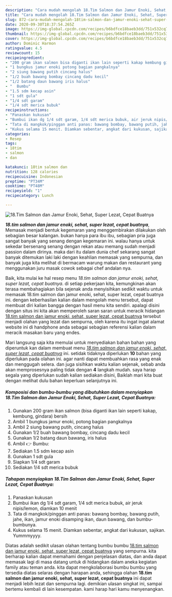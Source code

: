 ```yaml
---
description: "Cara mudah mengolah 18.Tim Salmon dan Jamur Enoki, Sehat, Super Lezat, Cepat Buatnya yang Lezat Sekali"
title: "Cara mudah mengolah 18.Tim Salmon dan Jamur Enoki, Sehat, Super Lezat, Cepat Buatnya yang Lezat Sekali"
slug: 872-cara-mudah-mengolah-18tim-salmon-dan-jamur-enoki-sehat-super-lezat-cepat-buatnya-yang-lezat-sekali
date: 2020-09-30T18:37:54.265Z
image: https://img-global.cpcdn.com/recipes/b6bdfce18baeb3dd/751x532cq70/18tim-salmon-dan-jamur-enoki-sehat-super-lezat-cepat-buatnya-foto-resep-utama.jpg
thumbnail: https://img-global.cpcdn.com/recipes/b6bdfce18baeb3dd/751x532cq70/18tim-salmon-dan-jamur-enoki-sehat-super-lezat-cepat-buatnya-foto-resep-utama.jpg
cover: https://img-global.cpcdn.com/recipes/b6bdfce18baeb3dd/751x532cq70/18tim-salmon-dan-jamur-enoki-sehat-super-lezat-cepat-buatnya-foto-resep-utama.jpg
author: Dominic Harmon
ratingvalue: 4.5
reviewcount: 15
recipeingredient:
- "200 gram ikan salmon bisa diganti ikan lain seperti kakap kembung gindara bersih"
- "1 bungkus jamur enoki potong bagian pangkalnya"
- "2 siung bawang putih cincang halus"
- "1/2 buah bawang bombay cincang dadu kecil"
- "1/2 batang daun bawang iris halus"
- "  Bumbu"
- "1.5 sdm kecap asin"
- "1 sdt gula"
- "1/4 sdt garam"
- "1/4 sdt merica bubuk"
recipeinstructions:
- "Panaskan kukusan"
- "Bumbui ikan dg 1/4 sdt garam, 1/4 sdt merica bubuk, air jeruk nipis/lemon, diamkan 10 menit"
- "Tata di mangkok/pinggan anti panas: bawang bombay, bawang putih, jahe, ikan, jamur enoki disamping ikan, daun bawang, dan bumbu-bumbunya."
- "Kukus selama 15 menit. Diamkan sebentar, angkat dari kukusan, sajikan. Yummmyyyy."
categories:
- Resep
tags:
- 18tim
- salmon
- dan

katakunci: 18tim salmon dan 
nutrition: 128 calories
recipecuisine: Indonesian
preptime: "PT34M"
cooktime: "PT48M"
recipeyield: "1"
recipecategory: Lunch

---
```



![18.Tim Salmon dan Jamur Enoki, Sehat, Super Lezat, Cepat Buatnya](https://img-global.cpcdn.com/recipes/b6bdfce18baeb3dd/751x532cq70/18tim-salmon-dan-jamur-enoki-sehat-super-lezat-cepat-buatnya-foto-resep-utama.jpg)

<b><i>18.tim salmon dan jamur enoki, sehat, super lezat, cepat buatnya</i></b>, Memasak menjadi bentuk kegemaran yang menggembirakan dilakukan oleh sebagian besar kalangan. bukan hanya para ibu ibu, sebagian pria juga sangat banyak yang senang dengan kegemaran ini. walau hanya untuk sekedar bersenang senang dengan rekan atau memang sudah menjadi passion dalam dirinya. maka dari itu dalam dunia chef sekarang sangat banyak ditemukan laki laki dengan keahlian memasak yang sempurna, dan banyak juga kita melihat di bermacam warung makan dan restaurant yang menggunakan juru masak cowok sebagai chef andalan nya.



Baik, kita mulai ke hal resep menu <i>18.tim salmon dan jamur enoki, sehat, super lezat, cepat buatnya</i>. di setiap pekerjaan kita, kemungkinan akan terasa membahagiakan bila sejenak anda menyisihkan sedikit waktu untuk memasak 18.tim salmon dan jamur enoki, sehat, super lezat, cepat buatnya ini. dengan keberhasilan kalian dalam mengolah menu tersebut, dapat membuat diri kalian bangga dengan hasil menu kita sendiri. apalagi disini dengan situs ini kita akan memperoleh saran saran untuk meracik hidangan <u>18.tim salmon dan jamur enoki, sehat, super lezat, cepat buatnya</u> tersebut menjadi olahan yang lezat dan sempurna, oleh karena itu ingat ingat alamat website ini di handphone anda sebagai sebagian referensi kalian dalam meracik masakan baru yang endes.


Mari langsung saja kita memulai untuk menyediakan bahan bahan yang diperuntuk kan dalam membuat menu <u><i>18.tim salmon dan jamur enoki, sehat, super lezat, cepat buatnya</i></u> ini. setidak tidaknya diperlukan <b>10</b> bahan yang diperlukan pada olahan ini. agar nanti dapat membuahkan rasa yang enak dan menggugah selera. dan juga sisihkan waktu kalian sejenak, sebab anda akan memprosesnya paling tidak dengan <b>4</b> langkah mudah. saya harap segala yang diperlukan sudah kalian sediakan disini, Baiklah mari kita buat dengan melihat dulu bahan keperluan selanjutnya ini.

<!--inarticleads1-->

##### Komposisi dan bumbu-bumbu yang dibutuhkan dalam menyiapkan 18.Tim Salmon dan Jamur Enoki, Sehat, Super Lezat, Cepat Buatnya:

1. Gunakan 200 gram ikan salmon (bisa diganti ikan lain seperti kakap, kembung, gindara) bersih
1. Ambil 1 bungkus jamur enoki, potong bagian pangkalnya
1. Ambil 2 siung bawang putih, cincang halus
1. Gunakan 1/2 buah bawang bombay, cincang dadu kecil
1. Gunakan 1/2 batang daun bawang, iris halus
1. Ambil  👉 Bumbu:
1. Sediakan 1.5 sdm kecap asin
1. Gunakan 1 sdt gula
1. Siapkan 1/4 sdt garam
1. Sediakan 1/4 sdt merica bubuk




<!--inarticleads2-->

##### Tahapan menyiapkan 18.Tim Salmon dan Jamur Enoki, Sehat, Super Lezat, Cepat Buatnya:

1. Panaskan kukusan
1. Bumbui ikan dg 1/4 sdt garam, 1/4 sdt merica bubuk, air jeruk nipis/lemon, diamkan 10 menit
1. Tata di mangkok/pinggan anti panas: bawang bombay, bawang putih, jahe, ikan, jamur enoki disamping ikan, daun bawang, dan bumbu-bumbunya.
1. Kukus selama 15 menit. Diamkan sebentar, angkat dari kukusan, sajikan. Yummmyyyy.




Diatas adalah sedikit ulasan olahan tentang bumbu bumbu <u>18.tim salmon dan jamur enoki, sehat, super lezat, cepat buatnya</u> yang sempurna. kita berharap kalian dapat memahami dengan penjelasan diatas, dan anda dapat memasak lagi di masa datang untuk di hidangkan dalam aneka kegiatan family atau teman anda. kita dapat mengkolaborasi bumbu bumbu yang tersedia diatas selaras dengan harapan anda, sehingga olahan <b>18.tim salmon dan jamur enoki, sehat, super lezat, cepat buatnya</b> ini dapat menjadi lebih lezat dan sempurna lagi. demikian ulasan singkat ini, sampai bertemu kembali di lain kesempatan. kami harap hari kamu menyenangkan.
